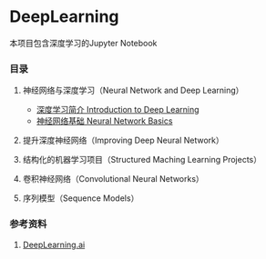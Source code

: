 DeepLearning
=========
本项目包含深度学习的Jupyter Notebook 

### 目录

1. 神经网络与深度学习（Neural Network and Deep Learning）
    - [深度学习简介 Introduction to Deep Learning](http://nbviewer.jupyter.org/github/reata/DeepLearning/blob/master/Introduction%20to%20Deep%20Learning.ipynb)
    - [神经网络基础 Neural Network Basics](http://nbviewer.jupyter.org/github/reata/DeepLearning/blob/master/Neural%20Network%20Basics.ipynb)

2. 提升深度神经网络（Improving Deep Neural Network）

3. 结构化的机器学习项目（Structured Maching Learning Projects）

4. 卷积神经网络（Convolutional Neural Networks）

5. 序列模型（Sequence Models）

### 参考资料
1. [DeepLearning.ai](https://www.deeplearning.ai/)
